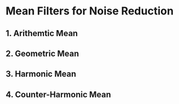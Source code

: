 # Mean Filters for Noise Reduction
## 1. Arithemtic Mean
## 2. Geometric Mean
## 3. Harmonic Mean
## 4. Counter-Harmonic Mean
